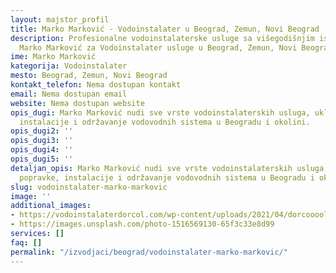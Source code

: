 ```yaml
---
layout: majstor_profil
title: Marko Marković - Vodoinstalater u Beograd, Zemun, Novi Beograd
description: Profesionalne vodoinstalaterske usluge sa višegodišnjim iskustvom. Pronađite
  Marko Marković za Vodoinstalater usluge u Beograd, Zemun, Novi Beograd.
ime: Marko Marković
kategorija: Vodoinstalater
mesto: Beograd, Zemun, Novi Beograd
kontakt_telefon: Nema dostupan kontakt
email: Nema dostupan email
website: Nema dostupan website
opis_dugi: Marko Marković nudi sve vrste vodoinstalaterskih usluga, uključujući popravke,
  instalacije i održavanje vodovodnih sistema u Beogradu i okolini.
opis_dugi2: ''
opis_dugi3: ''
opis_dugi4: ''
opis_dugi5: ''
detaljan_opis: Marko Marković nudi sve vrste vodoinstalaterskih usluga, uključujući
  popravke, instalacije i održavanje vodovodnih sistema u Beogradu i okolini.
slug: vodoinstalater-marko-markovic
image: ''
additional_images:
- https://vodoinstalaterdorcol.com/wp-content/uploads/2021/04/dorcooool.jpg
- https://images.unsplash.com/photo-1516569130-65f3c33e8d99
services: []
faq: []
permalink: "/izvodjaci/beograd/vodoinstalater-marko-markovic/"
---
```


